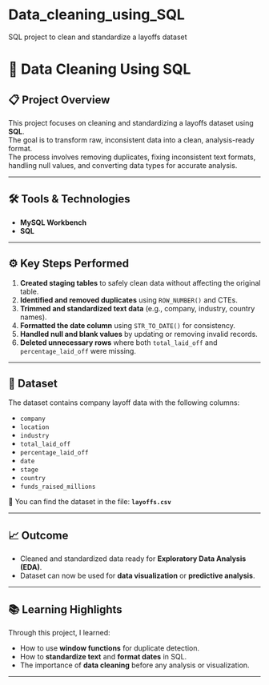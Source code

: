 # Data_cleaning_using_SQL
SQL project to clean and standardize a layoffs dataset

# 🧹 Data Cleaning Using SQL

## 📋 Project Overview
This project focuses on cleaning and standardizing a layoffs dataset using **SQL**.  
The goal is to transform raw, inconsistent data into a clean, analysis-ready format.  
The process involves removing duplicates, fixing inconsistent text formats, handling null values, and converting data types for accurate analysis.

---

## 🛠️ Tools & Technologies
- **MySQL Workbench**
- **SQL**

---

## ⚙️ Key Steps Performed
1. **Created staging tables** to safely clean data without affecting the original table.  
2. **Identified and removed duplicates** using `ROW_NUMBER()` and CTEs.  
3. **Trimmed and standardized text data** (e.g., company, industry, country names).  
4. **Formatted the date column** using `STR_TO_DATE()` for consistency.  
5. **Handled null and blank values** by updating or removing invalid records.  
6. **Deleted unnecessary rows** where both `total_laid_off` and `percentage_laid_off` were missing.

---

## 🧾 Dataset
The dataset contains company layoff data with the following columns:
- `company`
- `location`
- `industry`
- `total_laid_off`
- `percentage_laid_off`
- `date`
- `stage`
- `country`
- `funds_raised_millions`

📂 You can find the dataset in the file: **`layoffs.csv`**

---

## 📈 Outcome
- Cleaned and standardized data ready for **Exploratory Data Analysis (EDA)**.  
- Dataset can now be used for **data visualization** or **predictive analysis**.

---

## 📚 Learning Highlights
Through this project, I learned:
- How to use **window functions** for duplicate detection.  
- How to **standardize text** and **format dates** in SQL.  
- The importance of **data cleaning** before any analysis or visualization.

---

